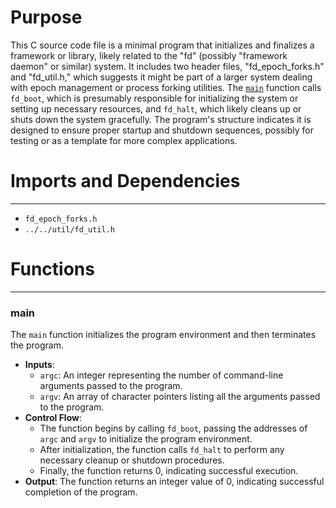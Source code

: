 # Purpose
This C source code file is a minimal program that initializes and finalizes a framework or library, likely related to the "fd" (possibly "framework daemon" or similar) system. It includes two header files, "fd_epoch_forks.h" and "fd_util.h," which suggests it might be part of a larger system dealing with epoch management or process forking utilities. The [`main`](#main) function calls `fd_boot`, which is presumably responsible for initializing the system or setting up necessary resources, and `fd_halt`, which likely cleans up or shuts down the system gracefully. The program's structure indicates it is designed to ensure proper startup and shutdown sequences, possibly for testing or as a template for more complex applications.
# Imports and Dependencies

---
- `fd_epoch_forks.h`
- `../../util/fd_util.h`


# Functions

---
### main<!-- {{#callable:main}} -->
The `main` function initializes the program environment and then terminates the program.
- **Inputs**:
    - `argc`: An integer representing the number of command-line arguments passed to the program.
    - `argv`: An array of character pointers listing all the arguments passed to the program.
- **Control Flow**:
    - The function begins by calling `fd_boot`, passing the addresses of `argc` and `argv` to initialize the program environment.
    - After initialization, the function calls `fd_halt` to perform any necessary cleanup or shutdown procedures.
    - Finally, the function returns 0, indicating successful execution.
- **Output**: The function returns an integer value of 0, indicating successful completion of the program.


